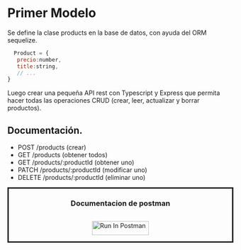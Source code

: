 # Primer Modelo
Se define la clase products en la base de datos, con ayuda del ORM sequelize.

```js
  Product = {
   precio:number,
   title:string,
   // ...
}
```

Luego crear una pequeña API rest con Typescript y Express que permita hacer todas las operaciones CRUD (crear, leer, actualizar y borrar productos).

## Documentación.

- POST /products (crear)
- GET /products (obtener todos)
- GET /products/:productId (obtener uno)
- PATCH /products/:productId (modificar uno)
- DELETE /products/:productId (eliminar uno)


<div style="display: flex; flex-direction: column; justify-content: center; align-items: center; width: 100%; border:solid">

<h3>Documentacion de postman</h3>

[<img src="https://run.pstmn.io/button.svg" alt="Run In Postman" style="width: 128px; height: 32px;">](https://app.getpostman.com/run-collection/47803384-290ab0f0-e7e7-43c9-ae2c-cc9b7b2cc999?action=collection%2Ffork&source=rip_markdown&collection-url=entityId%3D47803384-290ab0f0-e7e7-43c9-ae2c-cc9b7b2cc999%26entityType%3Dcollection%26workspaceId%3Ddc9be587-4079-4103-b322-75a3028e571f)

</div>